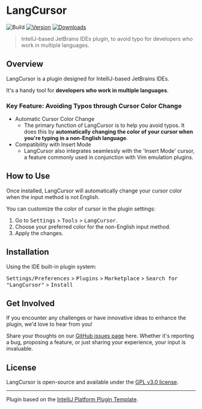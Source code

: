 # LangCursor

![Build](https://github.com/lauvsong/LangCursor/workflows/Build/badge.svg)
[![Version](https://img.shields.io/jetbrains/plugin/v/PLUGIN_ID.svg)](https://plugins.jetbrains.com/plugin/PLUGIN_ID)
[![Downloads](https://img.shields.io/jetbrains/plugin/d/PLUGIN_ID.svg)](https://plugins.jetbrains.com/plugin/PLUGIN_ID)

> IntellJ-based JetBrains IDEs plugin, to avoid typo for developers who work in multiple languages.

## Overview

<!-- Plugin description -->
LangCursor is a plugin designed for IntelliJ-based JetBrains IDEs.

It's a handy tool for **developers who work in multiple languages**.
<!-- Plugin description end -->

### Key Feature: Avoiding Typos through Cursor Color Change
- Automatic Cursor Color Change
  - The primary function of LangCursor is to help you avoid typos. It does this by **automatically changing the color of your cursor when you're typing in a non-English language**.
- Compatibility with Insert Mode
  - LangCursor also integrates seamlessly with the 'Insert Mode' cursor, a feature commonly used in conjunction with Vim emulation plugins.<!-- Plugin description end -->

## How to Use
Once installed, LangCursor will automatically change your cursor color when the input method is not English.

You can customize the color of cursor in the plugin settings:

1. Go to <kbd>Settings</kbd> > <kbd>Tools</kbd> > <kbd>LangCursor</kbd>.
2. Choose your preferred color for the non-English input method.
3. Apply the changes.

## Installation

Using the IDE built-in plugin system:
  
  <kbd>Settings/Preferences</kbd> > <kbd>Plugins</kbd> > <kbd>Marketplace</kbd> > <kbd>Search for "LangCursor"</kbd> >
  <kbd>Install</kbd>

## Get Involved
If you encounter any challenges or have innovative ideas to enhance the plugin, we'd love to hear from you!

Share your thoughts on our [GitHub issues page][issuePage] here. Whether it's reporting a bug, proposing a feature, or just sharing your experience, your input is invaluable.



## License
LangCursor is open-source and available under the [GPL v3.0 license][license].


---
Plugin based on the [IntelliJ Platform Plugin Template][template].

[license]: https://github.com/lauvsong/LangCursor/blob/main/LICENSE
[issuePage]: https://github.com/lauvsong/LangCursor/issues/new
[template]: https://github.com/JetBrains/intellij-platform-plugin-template
[docs:plugin-description]: https://plugins.jetbrains.com/docs/intellij/plugin-user-experience.html#plugin-description-and-presentation
